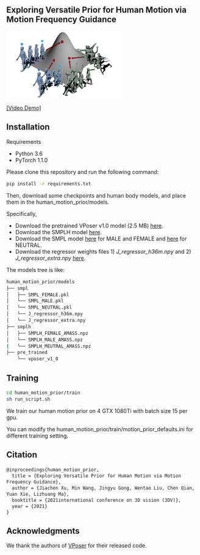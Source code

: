 ## Exploring Versatile Prior for Human Motion via Motion Frequency Guidance

<p> <img src="teaser.png" width="60%"> </p>

[\[Video Demo\]](https://youtu.be/MLmCq0f-RP8)


## Installation
Requirements
- Python 3.6 
- PyTorch 1.1.0 

Please clone this repository and run the following command:
```bash
pip install -r requirements.txt
```
Then, download some checkpoints and human body models, and place them in the human_motion_prior/models.

Specifically, 
- Download the pretrained VPoser v1.0 model (2.5 MB) [here](https://smpl-x.is.tue.mpg.de/download.php). 
- Download the SMPLH model [here](https://mano.is.tue.mpg.de/downloads).
- Download the SMPL model [here](http://smpl.is.tue.mpg.de/download.php) for MALE and FEMALE and [here](https://smplify.is.tue.mpg.de/download.php) for NEUTRAL.
- Download the regressor weights files 1) *J_regressor_h36m.npy* and 2) *J_regressor_extra.npy* [here](http://visiondata.cis.upenn.edu/spin/data.tar.gz).

The models tree is like:
```bash
human_motion_prior/models
├── smpl
│   ├── SMPL_FEMALE.pkl
│   └── SMPL_MALE.pkl
│   └── SMPL_NEUTRAL.pkl
│   └── J_regressor_h36m.npy
│   └── J_regressor_extra.npy
├── smplh
│   ├── SMPLH_FEMALE_AMASS.npz
│   └── SMPLH_MALE_AMASS.npz
|   └── SMPLH_MEUTRAL_AMASS.npz
├── pre_trained
    └── vposer_v1_0
```

## Training
```bash
cd human_motion_prior/train
sh run_script.sh
```
We train our human motion prior on 4 GTX 1080Ti with batch size 15 per gpu.

You can modify the human_motion_prior/train/motion_prior_defaults.ini for different training setting.

## Citation
```
@inproceedings{human_motion_prior,
  title = {Exploring Versatile Prior for Human Motion via Motion Frequency Guidance},
  author = {Jiachen Xu, Min Wang, Jingyu Gong, Wentao Liu, Chen Qian, Yuan Xie, Lizhuang Ma},
  booktitle = {2021international conference on 3D vision (3DV)},
  year = {2021}
}
```


## Acknowledgments
We thank the authors of [VPoser](https://github.com/nghorbani/human_body_prior) for their released code.
